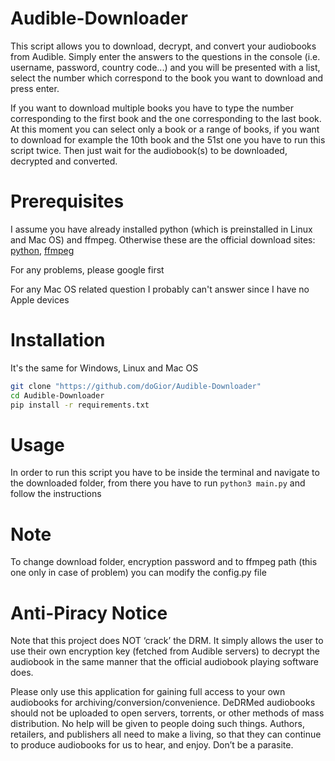 # Audible-Downloader

This script allows you to download, decrypt, and convert your audiobooks from Audible. Simply enter the answers to the questions in the console (i.e. username, password, country code...) and you will be presented with a list, select the number which correspond to the book you want to download and press enter. 

If you want to download multiple books you have to type the number corresponding to the first book and the one corresponding to the last book. At this moment you can select only a book or a range of books, if you want to download for example the 10th book and the 51st one you have to run this script twice. Then just wait for the audiobook(s) to be downloaded, decrypted and converted.

# Prerequisites

I assume you have already installed python (which is preinstalled in Linux and Mac OS) and ffmpeg. Otherwise these are the official download sites: [python](https://www.python.org/downloads/), [ffmpeg](https://ffmpeg.org/download.html) 

For any problems, please google first

For any Mac OS related question I probably can't answer since I have no Apple devices

# Installation
It's the same for Windows, Linux and Mac OS
```bash
git clone "https://github.com/doGior/Audible-Downloader"
cd Audible-Downloader
pip install -r requirements.txt
```

# Usage
In order to run this script you have to be inside the terminal and navigate to the downloaded folder, from there you have to run `python3 main.py` and follow the instructions


# Note

To change download folder, encryption password and to ffmpeg path (this one only in case of problem) you can modify the config.py file

# Anti-Piracy Notice

Note that this project does NOT ‘crack’ the DRM. It simply allows the user to use their own encryption key (fetched from Audible servers) to decrypt the audiobook in the same manner that the official audiobook playing software does.

Please only use this application for gaining full access to your own audiobooks for archiving/conversion/convenience. DeDRMed audiobooks should not be uploaded to open servers, torrents, or other methods of mass distribution. No help will be given to people doing such things. Authors, retailers, and publishers all need to make a living, so that they can continue to produce audiobooks for us to hear, and enjoy. Don’t be a parasite.

